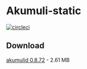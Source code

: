 # Akumuli-static

[![circleci](https://img.shields.io/circleci/build/github/webfolderio/Akumuli-static/master?label=Ubuntu)](https://circleci.com/gh/webfolderio/Akumuli-static)


## Download

[akumulid 0.8.72](https://github.com/webfolderio/Akumuli-static/releases/download/0.8.72/akumuli-0.8.72.tar.gz) - 2.61 MB
